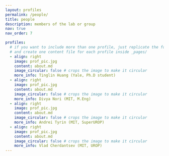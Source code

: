 ```yaml
---
layout: profiles
permalink: /people/
title: people
description: members of the lab or group
nav: true
nav_order: 7

profiles:
  # if you want to include more than one profile, just replicate the following block
  # and create one content file for each profile inside _pages/
  - align: right
    image: prof_pic.jpg
    content: about.md
    image_circular: false # crops the image to make it circular
    more_info: Tinglin Huang (Yale, Ph.D student)
  - align: right
    image: prof_pic.jpg
    content: about.md
    image_circular: false # crops the image to make it circular
    more_info: Divya Nori (MIT, M.Eng)
  - align: right
    image: prof_pic.jpg
    content: about.md
    image_circular: false # crops the image to make it circular
    more_info: Andrei Tyrin (MIT, SuperUROP)
  - align: right
    image: prof_pic.jpg
    content: about.md
    image_circular: false # crops the image to make it circular
    more_info: Vlad Cherdantsev (MIT, UROP)
---
```

